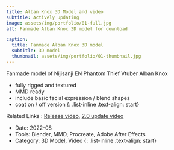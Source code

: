 ```yaml
---
title: Alban Knox 3D Model and video
subtitle: Actively updating 
image: assets/img/portfolio/01-full.jpg
alt: Fanmade Alban Knox 3D model for download

caption:
  title: Fanmade Alban Knox 3D model
  subtitle: 3D model
  thumbnail: assets/img/portfolio/01-thumbnail.jpg
---
```

Fanmade model of Nijisanji EN Phantom Thief Vtuber Alban Knox

- fully rigged and textured
- MMD ready
- include basic facial expression / blend shapes
- coat on / off version
{: .list-inline .text-align: start}

Related Links
: [Release video](https://youtu.be/IfDjvm9hm04), [2.0 update video](https://youtu.be/MGQA7I1UWZM)

- Date: 2022-08
- Tools: Blender, MMD, Procreate, Adobe After Effects
- Category: 3D Model, Video
{: .list-inline .text-align: start}
